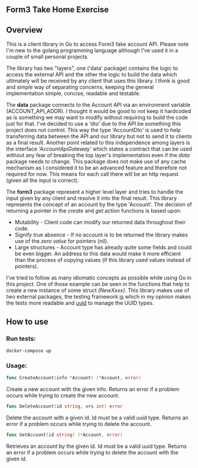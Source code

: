 Form3 Take Home Exercise
----

Overview
----
This is a client library in Go to access Form3 fake account API. Please note I'm new to the golang programming language 
although I've used it in a couple of small personal projects.

The library has two "layers", one ('data' package) contains the logic to access the external API and the other the logic 
to build the data which ultimately will be received by any client that uses this library. 
I think is good and simple way of separating concerns, keeping the general implementation simple, concise, 
readable and testable.

The **data** package connects to the Account API via an environment variable (ACCOUNT_API_ADDR). I thought it would be 
good to not keep it hardcoded as is something we may want to modify without requiring to build the code just for that. 
I've decided to use a 'dto' due to the API be something this project does not control. This way the type 'AccountDto'
is used to help transferring data between the API and our library but not to send it to clients as a final result.
Another point related to this independence among layers is the interface _'AccountApiGateway'_ which states a contract 
that can be used without any fear of breaking the top layer's implementation even if the _data_ package needs to change. 
This package does not make use of any cache mechanism as I considered it to be an advanced feature and therefore not 
required for now. This means for each call there will be an http request (given all the input is correct).

The **form3** package represent a higher level layer and tries to handle the input given by any 
client and resolve it into the final result. This library represents the concept of an 
account by the type 'Account'. The decision of returning a pointer in the _create_ and _get_ action functions is based
upon:

* Mutability - Client code can modify our returned data throughout their code.
* Signify true absence - If no account is to be returned the library makes use of the _zero value_ for pointers (nil).
* Large structures - Account type has already quite some fields and could be even bigger. An address to this data would 
  make it more efficient than the process of copying values (if this library used values instead of pointers).
  
I've tried to follow as many idiomatic concepts as possible while using Go in this project. One of those example can be 
seen in the functions that help to create a new instance of some struct _(NewXxxx)_. This library makes use of two 
external packages, the testing framework [is](https://github.com/matryer/is) which in my opinion makes the tests more 
readable and [uuid](github.com/google/uuid) to manage the UUID types.

How to use
----

### Run tests:

```
docker-compose up
````

### Usage:

```go
func CreateAccount(info *Account) (*Account, error)
```
Create a new account with the given info. Returns an error if a problem occurs while trying to create the new account.

```go
func DeleteAccount(id string, vrs int) error
```

Delete the account with a given id. Id must be a valid uuid type.
Returns an error if a problem occurs while trying to delete the account.

```go
func GetAccount(id string) (*Account, error)
```
Retrieves an account by the given id. Id must be a valid uuid type.
Returns an error if a problem occurs while trying to delete the account with the given id.


